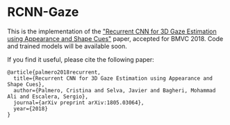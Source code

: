 # RCNN-Gaze

This is the implementation of the ["Recurrent CNN for 3D Gaze Estimation using Appearance and Shape Cues"](https://arxiv.org/abs/1805.03064) paper, accepted for BMVC 2018. Code and trained models will be available soon.

If you find it useful, please cite the following paper:
```
@article{palmero2018recurrent,
  title={Recurrent CNN for 3D Gaze Estimation using Appearance and Shape Cues},
  author={Palmero, Cristina and Selva, Javier and Bagheri, Mohammad Ali and Escalera, Sergio},
  journal={arXiv preprint arXiv:1805.03064},
  year={2018}
}
```
